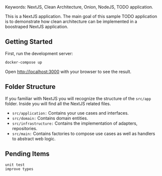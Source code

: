 Keywords: NextJS, Clean Architecture, Onion, NodeJS, TODO application.

This is a NextJS application. The main goal of this sample TODO application is to demonstrate how clean architecture can be 
implemented in a boostraped NextJS application. 

## Getting Started

First, run the development server:

```bash
docker-compose up
```

Open [http://localhost:3000](http://localhost:3000) with your browser to see the result.

## Folder Structure

If you familiar with NextJS you will recognize the structure of the `src/app` folder. Inside you will find all the NextJS
related files. 

- `src/application:` Contains your use cases and interfaces.
- `src/domain:` Contains domain entities.
- `src/infrastructure:` Contains the implementation of adapters, repositories.
- `src/main:` Contains factories to compose use cases as well as handlers to abstract web logic.

## Pending Items
```
unit test
improve types
```
